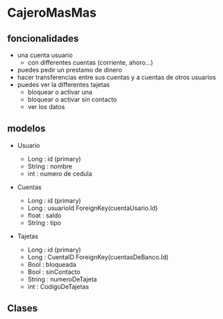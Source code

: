 # CajeroMasMas

## foncionalidades
- una cuenta usuario
  - con differentes cuentas (corriente, ahoro...)
- puedes pedir un prestamo de dinero
- hacer transferencias entre sus cuentas y a cuentas de otros usuarios
- puedes ver la differentes tajetas
  - bloquear o activar una
  - bloquear o activar sin contacto
  - ver los datos

## modelos

- Usuario
  - Long : id (primary)
  - String : nombre
  - int : numero de cedula

- Cuentas
  - Long : id (primary)
  - Long : usuarioId ForeignKey(cuentaUsario.Id)
  - float : saldo
  - String : tipo

- Tajetas
  - Long : id (primary)
  - Long : CuentaID ForeignKey(cuentasDeBanco.Id)
  - Bool : bloqueada
  - Bool : sinContacto
  - String : numeroDeTajeta
  - int : CodigoDeTajetas

## Clases


